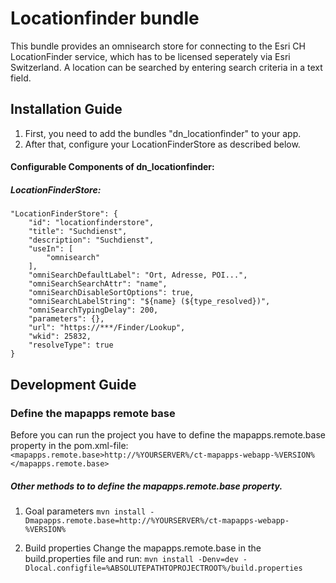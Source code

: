 # Locationfinder bundle
This bundle provides an omnisearch store for connecting to the Esri CH LocationFinder service, which has to be licensed seperately via Esri Switzerland. A location can be searched by entering search criteria in a text field.

Installation Guide
------------------
1. First, you need to add the bundles "dn_locationfinder" to your app.
2. After that, configure your LocationFinderStore as described below.

#### Configurable Components of dn_locationfinder:

##### LocationFinderStore:
```
"LocationFinderStore": {
    "id": "locationfinderstore",
    "title": "Suchdienst",
    "description": "Suchdienst",
    "useIn": [
        "omnisearch"
    ],
    "omniSearchDefaultLabel": "Ort, Adresse, POI...",
    "omniSearchSearchAttr": "name",
    "omniSearchDisableSortOptions": true,
    "omniSearchLabelString": "${name} (${type_resolved})",
    "omniSearchTypingDelay": 200,
    "parameters": {},
    "url": "https://***/Finder/Lookup",
    "wkid": 25832,
    "resolveType": true
}
```

Development Guide
------------------
### Define the mapapps remote base
Before you can run the project you have to define the mapapps.remote.base property in the pom.xml-file:
`<mapapps.remote.base>http://%YOURSERVER%/ct-mapapps-webapp-%VERSION%</mapapps.remote.base>`

##### Other methods to to define the mapapps.remote.base property.
1. Goal parameters
`mvn install -Dmapapps.remote.base=http://%YOURSERVER%/ct-mapapps-webapp-%VERSION%`

2. Build properties
Change the mapapps.remote.base in the build.properties file and run:
`mvn install -Denv=dev -Dlocal.configfile=%ABSOLUTEPATHTOPROJECTROOT%/build.properties`

